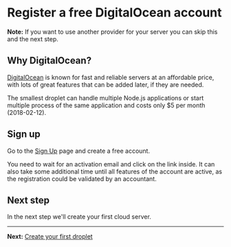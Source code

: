 # Register a free DigitalOcean account

__Note:__ If you want to use another provider for your server you can skip this and the next step.

## Why DigitalOcean?

[DigitalOcean](https://www.digitalocean.com/) is known for fast and reliable servers at an affordable price, with lots of great features that can be added later, if they are needed.

The smallest droplet can handle multiple Node.js applications or start multiple process of the same application and costs only $5 per month (2018-02-12).

## Sign up

Go to the [Sign Up](https://cloud.digitalocean.com/registrations/new) page and create a free account.

You need to wait for an activation email and click on the link inside. It can also take some additional time until all features of the account are active, as the registration could be validated by an accountant.

## Next step

In the next step we'll create your first cloud server.   

---
__Next:__ [Create your first droplet](./create-your-first-droplet.md)